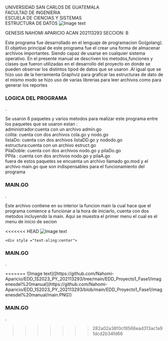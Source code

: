 UNIVERSIDAD SAN CARLOS DE GUATEMALA
<br>FACULTAD DE INGENIERIA 
<br>ESCUELA DE CIENCIAS Y SISTEMAS
<br>ESTRUCTURA DE DATOS 
![Image text](https://upload.wikimedia.org/wikipedia/commons/4/4a/Usac_logo.png)
<div style ="text-aling:rigth"> GENESIS NAHOMI APARICIO ACAN
  202113293
  SECCION: B
  </div>
   
  
<div style ="text-aling:justify">
  <p>    
    Este programa fue desarrollado en el lenguaje de programacion Go(golang). El objetivo principal de este programa fue el crear una forma de almacenar archivos importantes. Siendo capaz de usarse en cualquier sistema operativo. En el presente manual se descriven los metodos,funciones y clases que fueron utilizadas en el desarrollo del proyecto en donde se pueden  observar los distintos tipod de datos que se usaron .Al igual que se hizo uso de la herramienta Graphviz para graficar las estructuras de dato de el mismo modo se hizo uso de varias librerias para leer archivos  como para generar los reportes 
  </p>
  </div>
    <div style ="text-aling:center">
  <p>
    <h3><b> LOGICA DEL PROGRAMA</b></h3>.
</p>
  </div>
  
<div style ="text-aling:justify">
  <p>    
   Se usaron 6 paquetes  y varios metodos para realizar este programa entre los paquetes que se usaron estan :
    <br>administrador:cuenta con un archivo admin.go
    <br>colita: cuenta con dos archivos  cola.go y nodo.go
   <br> listaDo: cuenta con dos archivos listaDD.go y nododo.go
     <br> estructura:cuenta con un archivo estruct.go
   <br> PilaDoble: cuenta con dos archivos nodo.go y pilaDo.go
    <br>PPila : cuenta con dos archivos nodo.go y pilaA.go
     <br>fuera de estos paquetes se encuenta un archivo llamado go.mod y el archivo main.go que son indispensables para el funcionamiento del programa        
  </p>
  </div>
</div>
    <div style ="text-aling:center">
  <p>
    <h3><b> MAIN.GO </b></h3>.
</p>
  </div>
  <div style ="text-aling:justify">
  <p>    
  Este archivo contiene en su interior la funcion main la cual hace que el programa comience a funcionar a la hora de iniciarlo, cuenta con dos metodos incluyendo la main. Aqui se muestra el primer menu el cual es el menu de inicio de secion 
  </p>
  </div>

<<<<<<< HEAD
   ![Image text](https://raw.githubusercontent.com/Nahomi-Aparicio/EDD_1S2023_PY_202113293/main/EDD_Proyecto1_Fase1/imagenesdel%20manual/main.PNG?token=GHSAT0AAAAAAB7AG43LTHHTHWQEFOZVGL5YY72LGRA)
 
 
  
    <div style ="text-aling:center">
  <p>
    <h3><b> MAIN.GO </b></h3>.
</p>
  </div>
=======
   ![Image text]([https://github.com/Nahomi-Aparicio/EDD_1S2023_PY_202113293/tree/main/EDD_Proyecto1_Fase1/imagenesdel%20manual](https://github.com/Nahomi-Aparicio/EDD_1S2023_PY_202113293/blob/main/EDD_Proyecto1_Fase1/imagenesdel%20manual/main.PNG))
 
 
  
 <div style ="text-aling:center">
  <p>
    <h3><b> MAIN.GO </b></h3>.
</p>
  </div>

 
>>>>>>> 282a02a38f0cf8568ead313ac1a91dcd2b34fd66
